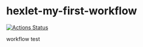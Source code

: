 # hexlet-my-first-workflow
[![Actions Status](https://github.com/dmkael/hexlet-my-first-workflow/workflows/hello-world/badge.svg)](https://github.com/dmkael/hexlet-my-first-workflow/actions)

workflow test
